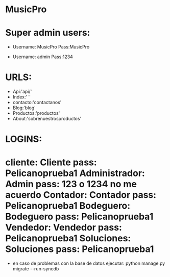 # MusicPro
Super admin users:
=
- Username: MusicPro
Pass:MusicPro

- Username: admin
Pass:1234

URLS: 
=
- Api:'api/'
- Index:' '
- contacto:'contactanos'
- Blog:'blog'
- Productos:'productos'
- About:'sobrenuestrosproductos'

LOGINS:
=
cliente: Cliente pass: Pelicanoprueba1
Administrador:  Admin pass: 123 o 1234 no me acuerdo
Contador: Contador pass: Pelicanoprueba1
Bodeguero: Bodeguero pass: Pelicanoprueba1
Vendedor: Vendedor pass: Pelicanoprueba1
Soluciones: Soluciones pass: Pelicanoprueba1
=
- en caso de problemas con la base de datos ejecutar: python manage.py migrate --run-syncdb
